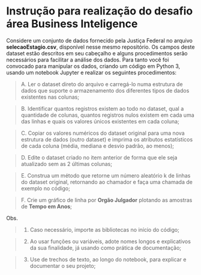 # Instrução para realização do desafio área Business Inteligence


Considere um conjunto de dados fornecido pela Justiça Federal no arquivo **selecaoEstagio.csv**, disponível nesse mesmo repositório. Os campos deste dataset estão descritos em seu cabeçalho e alguns procedimentos serão necessários para facilitar a análise dos dados. Para tanto você foi convocado para manipular os dados, criando um código em Python 3, usando um notebook Jupyter e realizar os seguintes procedimentos:

>A. Ler o dataset direto do arquivo e carregá-lo numa estrutura de dados que suporte o armazenamento dos diferentes tipos de dados existentes nas colunas;

>B. Identificar quantos registros existem ao todo no dataset, qual a quantidade de colunas, quantos registros nulos existem em cada uma das linhas e quais os valores únicos existentes em cada coluna;

>C. Copiar os valores numéricos do dataset original para uma nova estrutura de dados (outro dataset) e imprima os atributos estatísticos de cada coluna (média, mediana e desvio padrão, ao menos);

>D. Edite o dataset criado no item anterior de forma que ele seja atualizado sem as 2 últimas colunas;

>E. Construa um método que retorne um número aleatório k de linhas do dataset original, retornando ao chamador e faça uma chamada de exemplo no código;

>F. Crie um gráfico de linha por **Orgão Julgador** plotando as amostras de **Tempo em Anos**;



Obs. 
>1) Caso necessário, importe as bibliotecas no início do código;

>2) Ao usar funções ou variáveis, adote nomes longos e explicativos da sua finalidade, já usando como prática de documentação;

>3) Use de trechos de texto, ao longo do notebook, para explicar e documentar o seu projeto;

